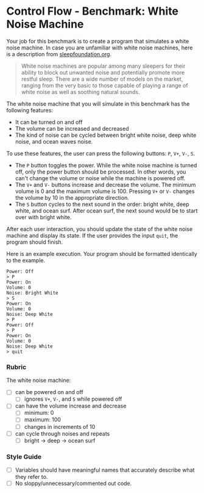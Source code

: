 # Control Flow - Benchmark: White Noise Machine

Your job for this benchmark is to create a program that simulates a white noise machine. In case you are unfamiliar with white noise machines, here is a description from [sleepfoundation.org](https://www.sleepfoundation.org/best-white-noise-machines).

> White noise machines are popular among many sleepers for their ability to block out unwanted noise and potentially promote more restful sleep. There are a wide number of models on the market, ranging from the very basic to those capable of playing a range of white noise as well as soothing natural sounds.

The white noise machine that you will simulate in this benchmark has the following features:
- It can be turned on and off
- The volume can be increased and decreased
- The kind of noise can be cycled between bright white noise, deep white noise, and ocean waves noise.

To use these features, the user can press the following buttons: `P`, `V+`, `V-`, `S`.
- The `P` button toggles the power. While the white noise machine is turned off, only the power button should be processed. In other words, you can't change the volume or noise while the machine is powered off.
- The `V+` and `V-` buttons increase and decrease the volume. The minimum volume is 0 and the maximum volume is 100. Pressing `V+` or `V-` changes the volume by 10 in the appropriate direction.
- The `S` button cycles to the next sound in the order: bright white, deep white, and ocean surf. After ocean surf, the next sound would be to start over with bright white.

After each user interaction, you should update the state of the white noise machine and display its state. If the user provides the input `quit`, the program should finish.

Here is an example execution. Your program should be formatted identically to the example.

```
Power: Off
> P
Power: On
Volume: 0
Noise: Bright White
> S
Power: On
Volume: 0
Noise: Deep White
> P
Power: Off
> P
Power: On
Volume: 0
Noise: Deep White
> quit
```

### Rubric

The white noise machine:
- [ ] can be powered on and off
    - [ ] ignores `V+`, `V-`, and `S` while powered off
- [ ] can have the volume increase and decrease
    - [ ] minimum: 0
    - [ ] maximum: 100
    - [ ] changes in increments of 10
- [ ] can cycle through noises and repeats
    - [ ] bright -> deep -> ocean surf

### Style Guide

- [ ] Variables should have meaningful names that accurately describe what they refer to.
- [ ] No sloppy/unnecessary/commented out code.